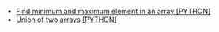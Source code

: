 - [Find minimum and maximum element in an array [PYTHON]](Find_minimum_and_maximum_element_in_an_array.py)
- [Union of two arrays [PYTHON]](Union_of_two_arrays.py)
